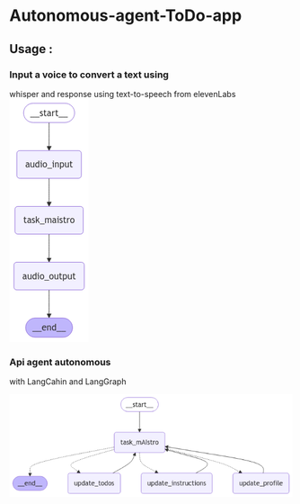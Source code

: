 # Autonomous-agent-ToDo-app

## Usage :

### Input a voice to convert a text using 
whisper and response using text-to-speech from elevenLabs
![](multimodal-preprocesor/output.png)


### Api agent autonomous
with LangCahin and LangGraph

![](api/graph.png)

